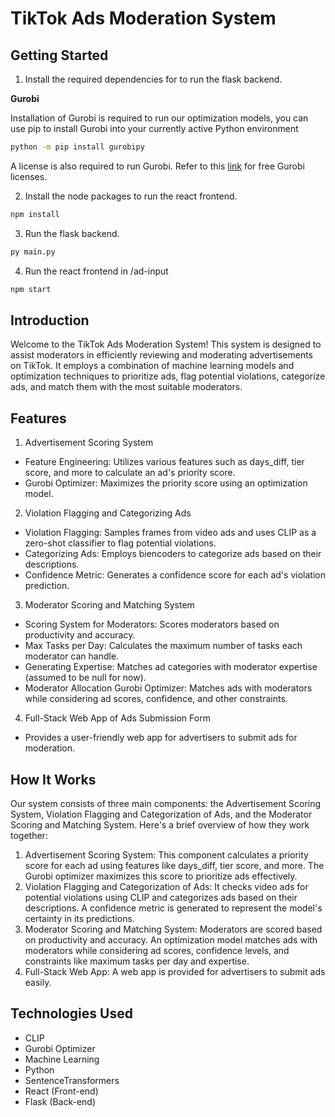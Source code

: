 # TikTok Ads Moderation System

## Getting Started

1. Install the required dependencies for to run the flask backend.

**Gurobi**

Installation of Gurobi is required to run our optimization models, you can use pip to install Gurobi into your currently active Python environment
```bash
python -m pip install gurobipy
```
A license is also required to run Gurobi. Refer to this [link](https://www.gurobi.com/academia/academic-program-and-licenses/) for free Gurobi licenses.


2. Install the node packages to run the react frontend.
```bash
npm install
```

3. Run the flask backend.
```bash
py main.py
```
4. Run the react frontend in /ad-input
```bash
npm start
```


## Introduction

Welcome to the TikTok Ads Moderation System! This system is designed to assist moderators in efficiently reviewing and moderating advertisements on TikTok. It employs a combination of machine learning models and optimization techniques to prioritize ads, flag potential violations, categorize ads, and match them with the most suitable moderators.

## Features
1. Advertisement Scoring System
- Feature Engineering: Utilizes various features such as days_diff, tier score, and more to calculate an ad's priority score.
- Gurobi Optimizer: Maximizes the priority score using an optimization model.
2. Violation Flagging and Categorizing Ads
- Violation Flagging: Samples frames from video ads and uses CLIP as a zero-shot classifier to flag potential violations.
- Categorizing Ads: Employs biencoders to categorize ads based on their descriptions.
- Confidence Metric: Generates a confidence score for each ad's violation prediction.
3. Moderator Scoring and Matching System
- Scoring System for Moderators: Scores moderators based on productivity and accuracy.
- Max Tasks per Day: Calculates the maximum number of tasks each moderator can handle.
- Generating Expertise: Matches ad categories with moderator expertise (assumed to be null for now).
- Moderator Allocation Gurobi Optimizer: Matches ads with moderators while considering ad scores, confidence, and other constraints.
4. Full-Stack Web App of Ads Submission Form
- Provides a user-friendly web app for advertisers to submit ads for moderation.

## How It Works
Our system consists of three main components: the Advertisement Scoring System, Violation Flagging and Categorization of Ads, and the Moderator Scoring and Matching System. Here's a brief overview of how they work together:

1. Advertisement Scoring System: This component calculates a priority score for each ad using features like days_diff, tier score, and more. The Gurobi optimizer maximizes this score to prioritize ads effectively.
2. Violation Flagging and Categorization of Ads: It checks video ads for potential violations using CLIP and categorizes ads based on their descriptions. A confidence metric is generated to represent the model's certainty in its predictions.
3. Moderator Scoring and Matching System: Moderators are scored based on productivity and accuracy. An optimization model matches ads with moderators while considering ad scores, confidence levels, and constraints like maximum tasks per day and expertise.
4. Full-Stack Web App: A web app is provided for advertisers to submit ads easily.

## Technologies Used
- CLIP
- Gurobi Optimizer
- Machine Learning
- Python
- SentenceTransformers
- React (Front-end)
- Flask (Back-end)
